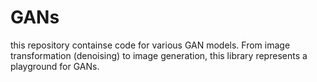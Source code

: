 # GANs
this repository containse code for various GAN models. From image transformation (denoising) to image generation, this library represents a playground for GANs.
